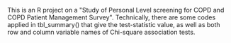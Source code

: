 This is an R project on a "Study of Personal Level screening for COPD and COPD Patient Management Survey". 
Technically, there are some codes applied in tbl_summary() that give the test-statistic value, as well as both row and column variable names of Chi-square association tests.
